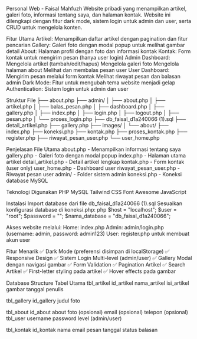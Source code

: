 Personal Web - Faisal Mahfuzh
Website pribadi yang menampilkan artikel, galeri foto, informasi tentang saya, dan halaman kontak. Website ini dilengkapi dengan fitur dark mode, sistem login untuk admin dan user, serta CRUD untuk mengelola konten.

Fitur Utama
Artikel: Menampilkan daftar artikel dengan pagination dan fitur pencarian
Gallery: Galeri foto dengan modal popup untuk melihat gambar detail
About: Halaman profil dengan foto dan informasi kontak
Kontak: Form kontak untuk mengirim pesan (hanya user login)
Admin Dashboard:
Mengelola artikel (tambah/edit/hapus)
Mengelola galeri foto
Mengelola halaman about
Melihat dan membalas pesan user
User Dashboard:
Mengirim pesan melalui form kontak
Melihat riwayat pesan dan balasan admin
Dark Mode: Fitur untuk mengubah tema website menjadi gelap
Authentication: Sistem login untuk admin dan user


Struktur File
├── about.php
├── admin/
│   ├── about.php
│   ├── artikel.php
│   ├── balas_pesan.php
│   ├── dashboard.php
│   ├── gallery.php
│   ├── index.php
│   ├── login.php
│   ├── logout.php
│   ├── pesan.php
│   └── proses_login.php
├── db_faisal_d1a240066 (1).sql
├── detail_artikel.php
├── gallery.php
├── images/
│   └── about/
├── index.php
├── koneksi.php
├── kontak.php
├── proses_kontak.php
├── register.php
├── riwayat_pesan_user.php
└── user_home.php


Penjelasan File Utama
about.php - Menampilkan informasi tentang saya
gallery.php - Galeri foto dengan modal popup
index.php - Halaman utama artikel
detail_artikel.php - Detail artikel lengkap
kontak.php - Form kontak (user only)
user_home.php - Dashboard user
riwayat_pesan_user.php - Riwayat pesan user
admin/ - Folder sistem admin
koneksi.php - Koneksi database MySQL


Teknologi Digunakan
PHP
MySQL
Tailwind CSS
Font Awesome
JavaScript


Instalasi
Import database dari file db_faisal_d1a240066 (1).sql
Sesuaikan konfigurasi database di koneksi.php:
php
$host = "localhost";
$user = "root";
$password = "";
$nama_database = "db_faisal_d1a240066";


Akses website melalui:
Home: index.php
Admin: admin/login.php (username: admin, password: admin123)
User: register.php untuk membuat akun user


Fitur Menarik
✅ Dark Mode (preferensi disimpan di localStorage)
✅ Responsive Design
✅ Sistem Login Multi-level (admin/user)
✅ Gallery Modal dengan navigasi gambar
✅ Form Validation
✅ Pagination Artikel
✅ Search Artikel
✅ First-letter styling pada artikel
✅ Hover effects pada gambar

Database Structure
Tabel Utama
tbl_artikel
id_artikel
nama_artikel
isi_artikel
gambar
tanggal
penulis

tbl_gallery
id_gallery
judul
foto

tbl_about
id_about
about
foto (opsional)
email (opsional)
telepon (opsional)
tbl_user
username
password
level (admin/user)

tbl_kontak
id_kontak
nama
email
pesan
tanggal
status
balasan
